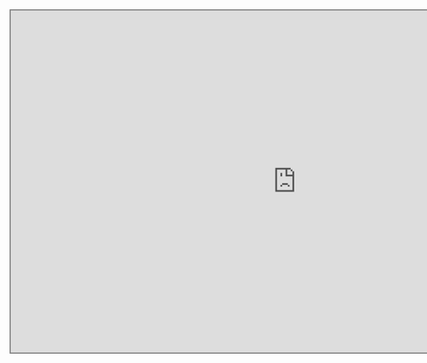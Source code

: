 
<iframe src="https://btep.ccr.cancer.gov/luxcal452M-calendar/index.php" height="600" width="1000" style="border:2px solid grey;" name="btep_cal"></iframe>